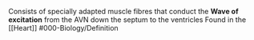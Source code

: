 Consists of specially adapted muscle fibres that conduct the **Wave of excitation** from the AVN down the septum to the ventricles
Found in the [[Heart]]
#000-Biology/Definition 